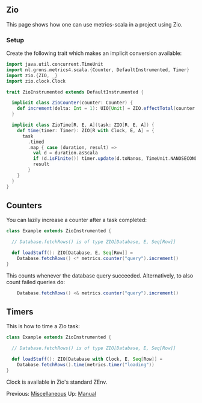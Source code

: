 ## Zio

This page shows how one can use metrics-scala in a project using Zio.

### Setup

Create the following trait which makes an implicit conversion available:

```scala
import java.util.concurrent.TimeUnit
import nl.grons.metrics4.scala.{Counter, DefaultInstrumented, Timer}
import zio.{ZIO, _}
import zio.clock.Clock

trait ZioInstrumented extends DefaultInstrumented {

  implicit class ZioCounter(counter: Counter) {
    def increment(delta: Int = 1): UIO[Unit] = ZIO.effectTotal(counter += delta)
  }

  implicit class ZioTime[R, E, A](task: ZIO[R, E, A]) {
    def time(timer: Timer): ZIO[R with Clock, E, A] = {
      task
        .timed
        .map { case (duration, result) =>
          val d = duration.asScala
          if (d.isFinite()) timer.update(d.toNanos, TimeUnit.NANOSECONDS)
          result
        }
    }
  }
}
```

## Counters

You can lazily increase a counter after a task completed:

```scala
class Example extends ZioInstrumented {

  // Database.fetchRows() is of type ZIO[Database, E, Seq[Row]]

  def loadStuff(): ZIO[Database, E, Seq[Row]] =
    Database.fetchRows() <* metrics.counter("query").increment()
}
```

This counts whenever the database query succeeded. Alternatively, to also count failed queries do:

```scala
    Database.fetchRows() <& metrics.counter("query").increment()
```

## Timers

This is how to time a Zio task:

```scala
class Example extends ZioInstrumented {

  // Database.fetchRows() is of type ZIO[Database, E, Seq[Row]]

  def loadStuff(): ZIO[Database with Clock, E, Seq[Row]] =
    Database.fetchRows().time(metrics.timer("loading"))
}
```

Clock is available in Zio's standard ZEnv.


Previous: [Miscellaneous](Miscellaneous.md) Up: [Manual](Manual.md) 

